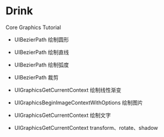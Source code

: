 # Drink

Core Graphics Tutorial

- UIBezierPath 绘制圆形
- UIBezierPath 绘制直线
- UIBezierPath 绘制弧度
- UIBezierPath 裁剪

- UIGraphicsGetCurrentContext 绘制线性渐变
- UIGraphicsBeginImageContextWithOptions 绘制图片
- UIGraphicsGetCurrentContext 绘制文字
- UIGraphicsGetCurrentContext transform、rotate、shadow
